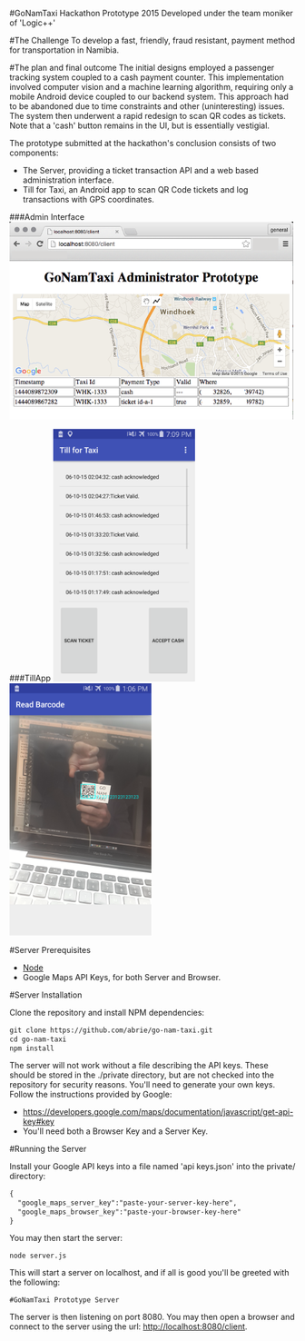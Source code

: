 #GoNamTaxi Hackathon Prototype 2015
Developed under the team moniker of 'Logic++'

#The Challenge
To develop a fast, friendly, fraud resistant, payment method for transportation in Namibia.

#The plan and final outcome
The initial designs employed a passenger tracking system coupled to a cash payment counter. This implementation involved computer vision and a machine learning algorithm, requiring only a mobile Android device coupled to our backend system. This approach had to be abandoned due to time constraints and other (uninteresting) issues. The system then underwent a rapid redesign to scan QR codes as tickets. Note that a 'cash' button remains in the UI, but is essentially vestigial.

The prototype submitted at the hackathon's conclusion consists of two components:

* The Server, providing a ticket transaction API and a web based administration interface.
* Till for Taxi, an Android app to scan QR Code tickets and log transactions with GPS coordinates.

###Admin Interface
[<img src="README.images/admin.png" width="500">](README.images/admin.png)

###TillApp
[<img src="README.images/tillapp.png" width="250">](README.images/tillapp.png)
[<img src="README.images/barcode.png" width="250">](README.images/barcode.png)

#Server Prerequisites
  * [Node](http:https://nodejs.org/)
  * Google Maps API Keys, for both Server and Browser.
  
#Server Installation

Clone the repository and install NPM dependencies:
```
git clone https://github.com/abrie/go-nam-taxi.git
cd go-nam-taxi
npm install
```

The server will not work without a file describing the API keys. These should be stored in the ./private directory, but are not checked into the repository for security reasons. You'll need to generate your own keys. Follow the instructions provided by Google:

* https://developers.google.com/maps/documentation/javascript/get-api-key#key
* You'll need both a Browser Key and a Server Key.

#Running the Server

Install your Google API keys into a file named 'api keys.json' into the private/ directory:
```
{
  "google_maps_server_key":"paste-your-server-key-here",
  "google_maps_browser_key":"paste-your-browser-key-here"
}
```

You may then start the server:

```
node server.js
```
This will start a server on localhost, and if all is good you'll be greeted with the following:
```
#GoNamTaxi Prototype Server
````
The server is then listening on port 8080. You may then open a browser and connect to the server using the url: [http://localhost:8080/client](http://localhost:8080/client).
